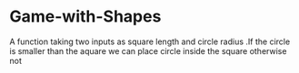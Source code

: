 # Game-with-Shapes
A function taking two inputs as square length and circle radius .If the circle is smaller than the aquare we can place circle inside the square otherwise not
